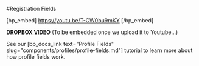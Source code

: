 #Registration Fields

[bp_embed] https://youtu.be/T-CW0bu9mKY [/bp_embed]

[**DROPBOX VIDEO**](https://www.dropbox.com/s/npz5rsf42mehpus/buddyboss-platform-registration-fields.mp4?raw=1)
(To be embedded once we upload it to Youtube...)

See our [bp_docs_link text="Profile Fields" slug="components/profiles/profile-fields.md"] tutorial to learn more about how profile fields work.